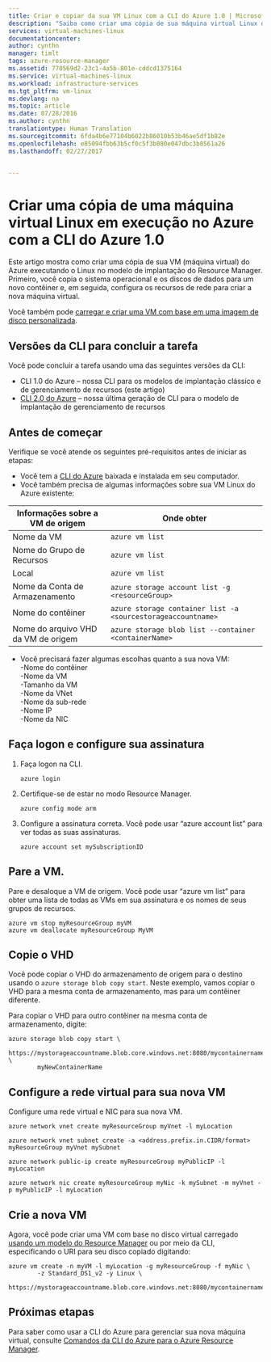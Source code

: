 ```yaml
---
title: Criar e copiar da sua VM Linux com a CLI do Azure 1.0 | Microsoft Docs
description: "Saiba como criar uma cópia de sua máquina virtual Linux do Azure com a CLI do Azure 1.0 no modelo de implantação do Resource Manager"
services: virtual-machines-linux
documentationcenter: 
author: cynthn
manager: timlt
tags: azure-resource-manager
ms.assetid: 770569d2-23c1-4a5b-801e-cddcd1375164
ms.service: virtual-machines-linux
ms.workload: infrastructure-services
ms.tgt_pltfrm: vm-linux
ms.devlang: na
ms.topic: article
ms.date: 07/28/2016
ms.author: cynthn
translationtype: Human Translation
ms.sourcegitcommit: 6fda4b6e77104b6022b86010b53b46ae5df1b82e
ms.openlocfilehash: e85094fbb63b5cf0c5f3b080e047dbc3b8561a26
ms.lasthandoff: 02/27/2017


---
```

# <a name="create-a-copy-of-a-linux-virtual-machine-running-on-azure-with-the-azure-cli-10"></a>Criar uma cópia de uma máquina virtual Linux em execução no Azure com a CLI do Azure 1.0
Este artigo mostra como criar uma cópia de sua VM (máquina virtual) do Azure executando o Linux no modelo de implantação do Resource Manager. Primeiro, você copia o sistema operacional e os discos de dados para um novo contêiner e, em seguida, configura os recursos de rede para criar a nova máquina virtual.

Você também pode [carregar e criar uma VM com base em uma imagem de disco personalizada](virtual-machines-linux-upload-vhd.md?toc=%2fazure%2fvirtual-machines%2flinux%2ftoc.json).

## <a name="cli-versions-to-complete-the-task"></a>Versões da CLI para concluir a tarefa
Você pode concluir a tarefa usando uma das seguintes versões da CLI:

- CLI 1.0 do Azure – nossa CLI para os modelos de implantação clássico e de gerenciamento de recursos (este artigo)
- [CLI 2.0 do Azure](virtual-machines-linux-copy-vm.md?toc=%2fazure%2fvirtual-machines%2flinux%2ftoc.json) – nossa última geração de CLI para o modelo de implantação de gerenciamento de recursos

## <a name="before-you-begin"></a>Antes de começar
Verifique se você atende os seguintes pré-requisitos antes de iniciar as etapas:

* Você tem a [CLI do Azure](../xplat-cli-install.md) baixada e instalada em seu computador. 
* Você também precisa de algumas informações sobre sua VM Linux do Azure existente:

| Informações sobre a VM de origem | Onde obter |
| --- | --- |
| Nome da VM |`azure vm list` |
| Nome do Grupo de Recursos |`azure vm list` |
| Local |`azure vm list` |
| Nome da Conta de Armazenamento |`azure storage account list -g <resourceGroup>` |
| Nome do contêiner |`azure storage container list -a <sourcestorageaccountname>` |
| Nome do arquivo VHD da VM de origem |`azure storage blob list --container <containerName>` |

* Você precisará fazer algumas escolhas quanto a sua nova VM:    <br> -Nome do contêiner    <br> -Nome da VM    <br> -Tamanho da VM    <br> -Nome da VNet    <br> -Nome da sub-rede    <br> -Nome IP    <br> -Nome da NIC

## <a name="login-and-set-your-subscription"></a>Faça logon e configure sua assinatura
1. Faça logon na CLI.

    ```azurecli
    azure login
    ```
2. Certifique-se de estar no modo Resource Manager.

    ```azurecli
    azure config mode arm
    ```
3. Configure a assinatura correta. Você pode usar “azure account list” para ver todas as suas assinaturas.

    ```azurecli
    azure account set mySubscriptionID
    ```

## <a name="stop-the-vm"></a>Pare a VM.
Pare e desaloque a VM de origem. Você pode usar “azure vm list” para obter uma lista de todas as VMs em sua assinatura e os nomes de seus grupos de recursos.

```azurecli
azure vm stop myResourceGroup myVM
azure vm deallocate myResourceGroup MyVM
```


## <a name="copy-the-vhd"></a>Copie o VHD
Você pode copiar o VHD do armazenamento de origem para o destino usando o `azure storage blob copy start`. Neste exemplo, vamos copiar o VHD para a mesma conta de armazenamento, mas para um contêiner diferente.

Para copiar o VHD para outro contêiner na mesma conta de armazenamento, digite:

```azurecli
azure storage blob copy start \
        https://mystorageaccountname.blob.core.windows.net:8080/mycontainername/myVHD.vhd \
        myNewContainerName
```

## <a name="set-up-the-virtual-network-for-your-new-vm"></a>Configure a rede virtual para sua nova VM
Configure uma rede virtual e NIC para sua nova VM. 

```azurecli
azure network vnet create myResourceGroup myVnet -l myLocation

azure network vnet subnet create -a <address.prefix.in.CIDR/format> myResourceGroup myVnet mySubnet

azure network public-ip create myResourceGroup myPublicIP -l myLocation

azure network nic create myResourceGroup myNic -k mySubnet -m myVnet -p myPublicIP -l myLocation
```


## <a name="create-the-new-vm"></a>Crie a nova VM
Agora, você pode criar uma VM com base no disco virtual carregado [usando um modelo do Resource Manager](https://github.com/Azure/azure-quickstart-templates/tree/master/201-vm-from-specialized-vhd) ou por meio da CLI, especificando o URI para seu disco copiado digitando:

```azurecli
azure vm create -n myVM -l myLocation -g myResourceGroup -f myNic \
        -z Standard_DS1_v2 -y Linux \
        https://mystorageaccountname.blob.core.windows.net:8080/mycontainername/myVHD.vhd 
```



## <a name="next-steps"></a>Próximas etapas
Para saber como usar a CLI do Azure para gerenciar sua nova máquina virtual, consulte [Comandos da CLI do Azure para o Azure Resource Manager](azure-cli-arm-commands.md).


